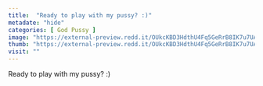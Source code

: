 ```yaml
---
title:  "Ready to play with my pussy? :)"
metadate: "hide"
categories: [ God Pussy ]
image: "https://external-preview.redd.it/OUkcKBD3HdthU4Fq5GeRrB8IK7u7UAqQjVEZkowtRo0.jpg?auto=webp&s=c753a2902cd0d77bd36a6ebffc5e008f9e834a68"
thumb: "https://external-preview.redd.it/OUkcKBD3HdthU4Fq5GeRrB8IK7u7UAqQjVEZkowtRo0.jpg?width=960&crop=smart&auto=webp&s=526f08f5c7bb55adeb1d7f753c66a34a06ab5fe4"
visit: ""
---
```

Ready to play with my pussy? :)
